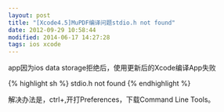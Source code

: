 ```yaml
---
layout: post
title: "[Xcode4.5]MuPDF编译问题stdio.h not found"
date: 2012-09-29 10:58:44
modified: 2014-06-17 14:27:28
tags: ios xcode
---
```


app因为ios data storage拒绝后，使用更新后的Xcode编译App失败

{% highlight sh %}
stdio.h not found
{% endhighlight %}

解决办法是，ctrl+,开打Preferences，下载Command Line Tools。